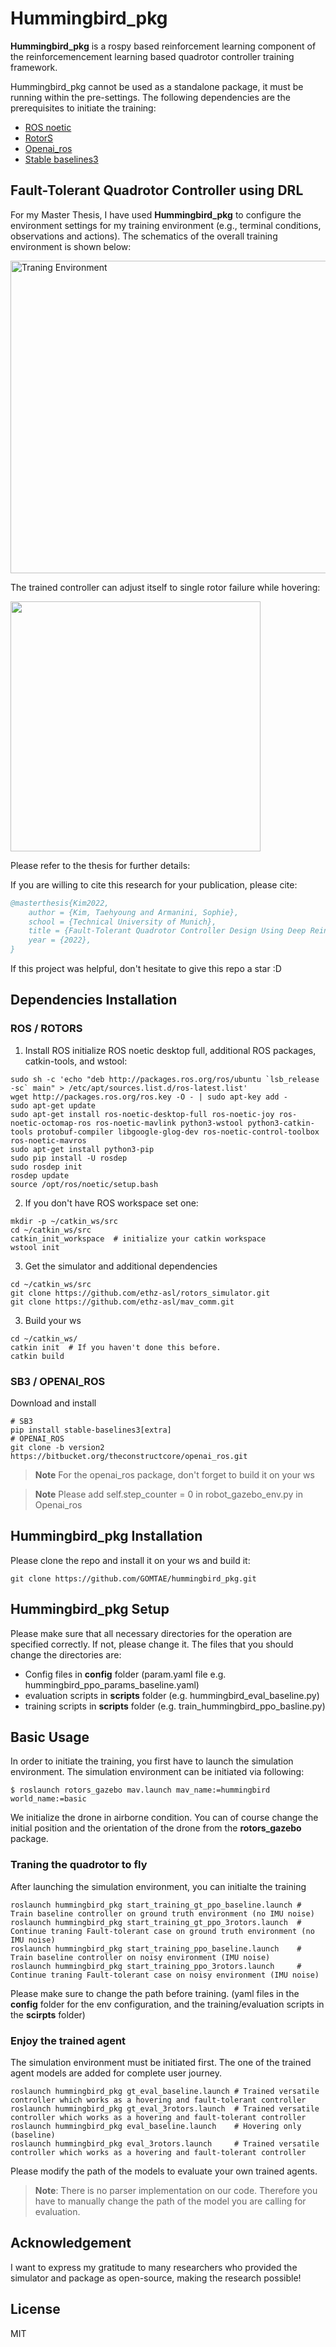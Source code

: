 # Hummingbird_pkg

**Hummingbird_pkg** is a rospy based reinforcement learning component of the reinforcemencement learning based quadrotor controller training framework.

Hummingbird_pkg cannot be used as a standalone package, it must be running within the pre-settings. The following dependencies are the prerequisites to initiate the training:

- [ROS noetic]
- [RotorS]
- [Openai_ros]
- [Stable baselines3]

## Fault-Tolerant Quadrotor Controller using DRL

For my Master Thesis, I have used **Hummingbird_pkg** to configure the environment settings for my training environment (e.g., terminal conditions, observations and actions). The schematics of the overall training environment is shown below:

<img src="/assets/img/env.png" alt="Traning Environment" style="height: 500px; width:900px;"/>

The trained controller can adjust itself to single rotor failure while hovering:

<img src="assets/img/t5.gif" width="400" height="400" />

Please refer to the thesis for further details:

If you are willing to cite this research for your publication, please cite:

```bibtex
@masterthesis{Kim2022,
    author = {Kim, Taehyoung and Armanini, Sophie},
    school = {Technical University of Munich}, 
    title = {Fault-Tolerant Quadrotor Controller Design Using Deep Reinforcement Learning},
    year = {2022},
}
```

If this project was helpful, don't hesitate to give this repo a star :D

## Dependencies Installation

### ROS / ROTORS

1. Install ROS initialize ROS noetic desktop full, additional ROS packages, catkin-tools, and wstool:

```
sudo sh -c 'echo "deb http://packages.ros.org/ros/ubuntu `lsb_release -sc` main" > /etc/apt/sources.list.d/ros-latest.list'
wget http://packages.ros.org/ros.key -O - | sudo apt-key add -
sudo apt-get update
sudo apt-get install ros-noetic-desktop-full ros-noetic-joy ros-noetic-octomap-ros ros-noetic-mavlink python3-wstool python3-catkin-tools protobuf-compiler libgoogle-glog-dev ros-noetic-control-toolbox ros-noetic-mavros
sudo apt-get install python3-pip
sudo pip install -U rosdep
sudo rosdep init
rosdep update
source /opt/ros/noetic/setup.bash
```

2. If you don't have ROS workspace set one:

```
mkdir -p ~/catkin_ws/src
cd ~/catkin_ws/src
catkin_init_workspace  # initialize your catkin workspace
wstool init
```

3. Get the simulator and additional dependencies

```
cd ~/catkin_ws/src
git clone https://github.com/ethz-asl/rotors_simulator.git
git clone https://github.com/ethz-asl/mav_comm.git
```

3. Build your ws

```
cd ~/catkin_ws/
catkin init  # If you haven't done this before.
catkin build
```

### SB3 / OPENAI_ROS
Download and install

```
# SB3
pip install stable-baselines3[extra]
# OPENAI_ROS
git clone -b version2 https://bitbucket.org/theconstructcore/openai_ros.git
```
> **Note** For the openai_ros package, don't forget to build it on your ws

> **Note** Please add self.step_counter = 0 in robot_gazebo_env.py in Openai_ros

## Hummingbird_pkg Installation
Please clone the repo and install it on your ws and build it:

```
git clone https://github.com/GOMTAE/hummingbird_pkg.git
```

## Hummingbird_pkg Setup
Please make sure that all necessary directories for the operation are specified correctly. If not, please change it.
The files that you should change the directories are:
- Config files in **config** folder (param.yaml file e.g. hummingbird_ppo_params_baseline.yaml)
- evaluation scripts in **scripts** folder (e.g. hummingbird_eval_baseline.py)
- training scripts in **scripts** folder (e.g. train_hummingbird_ppo_basline.py)

## Basic Usage
In order to initiate the training, you first have to launch the simulation environment. The simulation environment can be initiated via following: 

```
$ roslaunch rotors_gazebo mav.launch mav_name:=hummingbird world_name:=basic
```

We initialize the drone in airborne condition. You can of course change the initial position and the orientation of the drone from the **rotors_gazebo** package.

### Traning the quadrotor to fly
After launching the simulation environment, you can initialte the training
```
roslaunch hummingbird_pkg start_training_gt_ppo_baseline.launch # Train baseline controller on ground truth environment (no IMU noise)
roslaunch hummingbird_pkg start_training_gt_ppo_3rotors.launch  # Continue traning Fault-tolerant case on ground truth environment (no IMU noise)
roslaunch hummingbird_pkg start_training_ppo_baseline.launch    # Train baseline controller on noisy environment (IMU noise)
roslaunch hummingbird_pkg start_training_ppo_3rotors.launch     # Continue traning Fault-tolerant case on noisy environment (IMU noise)
```
Please make sure to change the path before training. (yaml files in the **config** folder for the env configuration, and the training/evaluation scripts in the **scirpts** folder)

### Enjoy the trained agent
The simulation environment must be initiated first. The one of the trained agent models are added for complete user journey.

```
roslaunch hummingbird_pkg gt_eval_baseline.launch # Trained versatile controller which works as a hovering and fault-tolerant controller
roslaunch hummingbird_pkg gt_eval_3rotors.launch  # Trained versatile controller which works as a hovering and fault-tolerant controller
roslaunch hummingbird_pkg eval_baseline.launch    # Hovering only (baseline)
roslaunch hummingbird_pkg eval_3rotors.launch     # Trained versatile controller which works as a hovering and fault-tolerant controller
```

Please modify the path of the models to evaluate your own trained agents.

> **Note**: There is no parser implementation on our code. Therefore you have to manually change the path of the model you are calling for evaluation.

## Acknowledgement
I want to express my gratitude to many researchers who provided the simulator and package as open-source, making the research possible!

## License
MIT

[//]: # (These are reference links used in the body of this note and get stripped out when the markdown processor does its job. There is no need to format nicely because it shouldn't be seen. Thanks SO - http://stackoverflow.com/questions/4823468/store-comments-in-markdown-syntax)
    
   [ROS noetic]: <http://wiki.ros.org/noetic>
   [RotorS]: <https://github.com/ethz-asl/rotors_simulator>
   [Openai_ros]: <https://bitbucket.org/theconstructcore/openai_ros.git>
   [Stable baselines3]: <https://github.com/DLR-RM/stable-baselines3>
